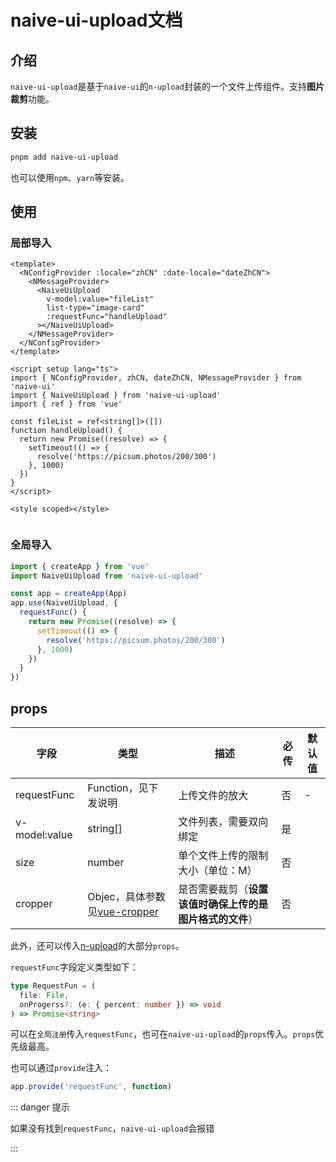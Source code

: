 <script setup lang="ts">
  import BasicUpload from './components/BasicUpload.vue'
</script>

# naive-ui-upload文档

## 介绍
`naive-ui-upload`是基于`naive-ui`的`n-upload`封装的一个文件上传组件。支持**图片裁剪**功能。

## 安装
```bash
pnpm add naive-ui-upload

```
也可以使用`npm`、`yarn`等安装。

## 使用

### 局部导入

<BasicUpload></BasicUpload>

```vue{4-8,15}
<template>
  <NConfigProvider :locale="zhCN" :date-locale="dateZhCN">
    <NMessageProvider>
      <NaiveUiUpload
        v-model:value="fileList"
        list-type="image-card"
        :requestFunc="handleUpload"
      ></NaiveUiUpload>
    </NMessageProvider>
  </NConfigProvider>
</template>

<script setup lang="ts">
import { NConfigProvider, zhCN, dateZhCN, NMessageProvider } from 'naive-ui'
import { NaiveUiUpload } from 'naive-ui-upload'
import { ref } from 'vue'

const fileList = ref<string[]>([])
function handleUpload() {
  return new Promise((resolve) => {
    setTimeout(() => {
      resolve('https://picsum.photos/200/300')
    }, 1000)
  })
}
</script>

<style scoped></style>


```

### 全局导入

```ts
import { createApp } from 'vue'
import NaiveUiUpload from 'naive-ui-upload'

const app = createApp(App)
app.use(NaiveUiUpload, {
  requestFunc() {
    return new Promise((resolve) => {
      setTimeout(() => {
        resolve('https://picsum.photos/200/300')
      }, 1000)
    })
  }
})
```



## props

| 字段          | 类型                                                         | 描述                                                     | 必传 | 默认值 |
| ------------- | ------------------------------------------------------------ | -------------------------------------------------------- | ---- | ------ |
| requestFunc   | Function，见下发说明                                         | 上传文件的放大                                           | 否   | -      |
| v-model:value | string[]                                             | 文件列表，需要双向绑定                                   | 是   |        |
| size          | number                                                       | 单个文件上传的限制大小（单位：M）                        | 否   |        |
| cropper       | Objec，具体参数见[vue-cropper](https://github.com/xyxiao001/vue-cropper) | 是否需要裁剪（**设置该值时确保上传的是图片格式的文件**） | 否   |        |

此外，还可以传入[n-upload](https://ui.naiveadmin.com/zh-CN/os-theme/components/upload)的大部分`props`。

`requestFunc`字段定义类型如下：

```ts
type RequestFun = (
  file: File,
  onProgerss?: (e: { percent: number }) => void
) => Promise<string>
```

可以在`全局注册`传入`requestFunc`，也可在`naive-ui-upload`的`props`传入。`props`优先级最高。

也可以通过`provide`注入：

```ts
app.provide('requestFunc', function)
```

::: danger 提示

如果没有找到`requestFunc`，`naive-ui-upload`会报错

:::
